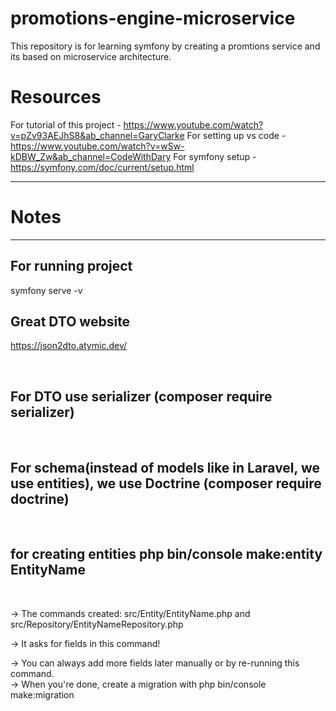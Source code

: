# promotions-engine-microservice
This repository is for learning symfony by creating a promtions service and its based on microservice architecture. 


# Resources
For tutorial of this project - https://www.youtube.com/watch?v=pZv93AEJhS8&ab_channel=GaryClarke
For setting up vs code - https://www.youtube.com/watch?v=wSw-kDBW_Zw&ab_channel=CodeWithDary
For symfony setup - https://symfony.com/doc/current/setup.html

--- 
# Notes
---
## For running project 
symfony serve -v
<br/>

## Great DTO website

https://json2dto.atymic.dev/

<br/>

## For DTO use serializer (composer require serializer)

<br/>

## For schema(instead of models like in Laravel, we use entities), we use Doctrine (composer require doctrine)

<br/>

## for creating entities php bin/console make:entity EntityName
 
 <br/>

 -> The commands created: src/Entity/EntityName.php and  src/Repository/EntityNameRepository.php
 <br/>

 -> It asks for fields in this command!
 <br/>

 -> You can always add more fields later manually or by re-running this command.
 <br/>
 -> When you're done, create a migration with php bin/console make:migration

